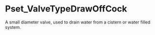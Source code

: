 # Pset_ValveTypeDrawOffCock

A small diameter valve, used to drain water from a cistern or water filled system.<!-- end of definition -->
